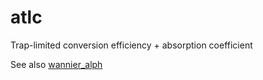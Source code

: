 # atlc
Trap-limited conversion efficiency + absorption coefficient

See also [wannier_alph](https://github.com/frssp/wannier_alpha)
